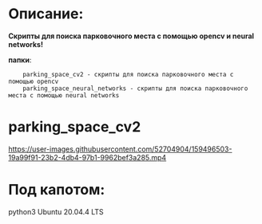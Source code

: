 # Описание:
**Скрипты для поиска парковочного места c помощью opencv и neural networks!**

**папки**:

        parking_space_cv2 - скрипты для поиска парковочного места c помощью opencv
        parking_space_neural_networks - скрипты для поиска парковочного места c помощью neural networks
# parking_space_cv2
https://user-images.githubusercontent.com/52704904/159496503-19a99f91-23b2-4db4-97b1-9962bef3a285.mp4
# Под капотом:
python3
Ubuntu 20.04.4 LTS
